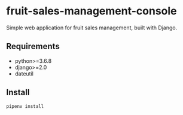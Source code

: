 # fruit-sales-management-console
Simple web application for fruit sales management, built with Django.

## Requirements
* python>=3.6.8
* django>=2.0
* dateutil

## Install
`pipenv install`
